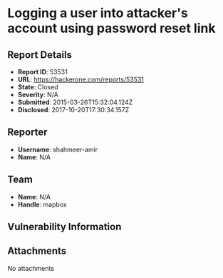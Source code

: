 # Logging a user into attacker's account using password reset link

## Report Details
- **Report ID**: 53531
- **URL**: https://hackerone.com/reports/53531
- **State**: Closed
- **Severity**: N/A
- **Submitted**: 2015-03-26T15:32:04.124Z
- **Disclosed**: 2017-10-20T17:30:34.157Z

## Reporter
- **Username**: shahmeer-amir
- **Name**: N/A

## Team
- **Name**: N/A
- **Handle**: mapbox

## Vulnerability Information


## Attachments
No attachments
